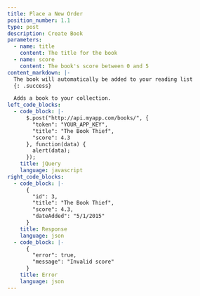 ```yaml
---
title: Place a New Order
position_number: 1.1
type: post
description: Create Book
parameters:
  - name: title
    content: The title for the book
  - name: score
    content: The book's score between 0 and 5
content_markdown: |-
  The book will automatically be added to your reading list
  {: .success}

  Adds a book to your collection.
left_code_blocks:
  - code_block: |-
      $.post("http://api.myapp.com/books/", {
        "token": "YOUR_APP_KEY",
        "title": "The Book Thief",
        "score": 4.3
      }, function(data) {
        alert(data);
      });
    title: jQuery
    language: javascript
right_code_blocks:
  - code_block: |-
      {
        "id": 3,
        "title": "The Book Thief",
        "score": 4.3,
        "dateAdded": "5/1/2015"
      }
    title: Response
    language: json
  - code_block: |-
      {
        "error": true,
        "message": "Invalid score"
      }
    title: Error
    language: json
---
```



